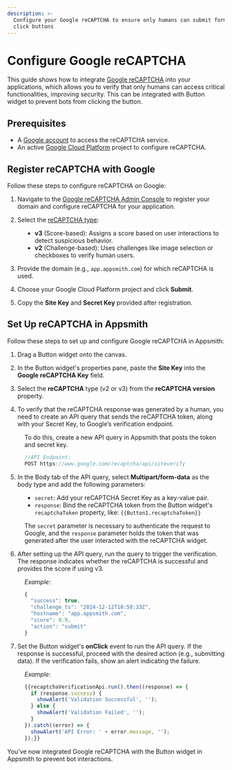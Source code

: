 ```yaml
---
description: >-
  Configure your Google reCAPTCHA to ensure only humans can submit forms and
  click buttons
---
```


# Configure Google reCAPTCHA

This guide shows how to integrate [Google reCAPTCHA](https://www.google.com/recaptcha) into your applications, which allows you to verify that only humans can access critical functionalities, improving security. This can be integrated with Button widget to prevent bots from clicking the button.


## Prerequisites

- A [Google account](https://www.google.com/recaptcha/admin) to access the reCAPTCHA service.
- An active [Google Cloud Platform](https://cloud.google.com/?hl=en) project to configure reCAPTCHA.

## Register reCAPTCHA with Google

Follow these steps to configure reCAPTCHA on Google:


1. Navigate to the [Google reCAPTCHA Admin Console](https://www.google.com/recaptcha/admin/create) to register your domain and configure reCAPTCHA for your application.

2. Select the [reCAPTCHA type](https://developers.google.com/recaptcha/docs/versions):

<dd>

- **v3** (Score-based): Assigns a score based on user interactions to detect suspicious behavior.
- **v2** (Challenge-based): Uses challenges like image selection or checkboxes to verify human users.

</dd>




 <ZoomImage
    src="/img/recaptcha-setup.png" 
    alt=""
    caption=""
  /> 



3. Provide the domain (e.g., `app.appsmith.com`) for which reCAPTCHA is used.

4. Choose your Google Cloud Platform project and click **Submit**.

5. Copy the **Site Key** and **Secret Key** provided after registration.

 <ZoomImage
    src="/img/recaptcha-api.png" 
    alt=""
    caption=""
  /> 


## Set Up reCAPTCHA in Appsmith

Follow these steps to set up and configure Google reCAPTCHA in Appsmith:

1. Drag a Button widget onto the canvas.

2. In the Button widget's properties pane, paste the **Site Key** into the **Google reCAPTCHA Key** field.

3. Select the **reCAPTCHA** type (v2 or v3) from the **reCAPTCHA version** property.

4. To verify that the reCAPTCHA response was generated by a human, you need to create an API query that sends the reCAPTCHA token, along with your Secret Key, to Google’s verification endpoint. 

<dd>

To do this, create a new API query in Appsmith that posts the token and secret key.

```js
//API Endpoint:
POST https://www.google.com/recaptcha/api/siteverify
```

</dd>

 <ZoomImage
    src="/img/api-recaptcha.png" 
    alt=""
    caption=""
  /> 




5. In the Body tab of the API query, select **Multipart/form-data** as the body type and add the following parameters:

<dd>

- `secret`: Add your reCAPTCHA Secret Key as a key-value pair.
- `response`: Bind the reCAPTCHA token from the Button widget's `recaptchaToken` property, like: `{{Button1.recaptchaToken}}`

The `secret` parameter is necessary to authenticate the request to Google, and the `response` parameter holds the token that was generated after the user interacted with the reCAPTCHA widget.

</dd>

6. After setting up the API query, run the query to trigger the verification. The response indicates whether the reCAPTCHA is successful and provides the score if using v3.



<dd>

*Example*:

```js
{
  "success": true,
  "challenge_ts": "2024-12-12T18:58:33Z",
  "hostname": "app.appsmith.com",
  "score": 0.9,
  "action": "submit"
}
```

</dd>

7. Set the Button widget's **onClick** event to run the API query. If the response is successful, proceed with the desired action (e.g., submitting data). If the verification fails, show an alert indicating the failure.

<dd>

*Example*:

```js
{{recaptchaVerificationApi.run().then((response) => {
  if (response.success) {
    showAlert('Validation Successful', '');
  } else {
    showAlert('Validation Failed', '');
  }
}).catch((error) => {
  showAlert('API Error: ' + error.message, '');
});}}
```

</dd>

You’ve now integrated Google reCAPTCHA with the Button widget in Appsmith to prevent bot interactions. 